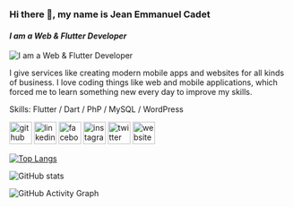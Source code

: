 ### Hi there 👋, my name is **Jean Emmanuel Cadet**
#### *I am a Web & Flutter Developer*
![*I am a Web & Flutter Developer*](https://i0.wp.com/jeanemmanuelcadet.com/wp-content/uploads/2021/08/6202-p7n1fo9pcc9h5xzjyuz9i9h2tjbp1xq389ixyi0yeu.png?w=515&ssl=1)

I give services like creating modern mobile apps and websites for all kinds of business.
I love coding things like web and mobile applications, which forced me to learn something new every day to improve my skills.

Skills: 
Flutter / Dart / PhP / MySQL / WordPress 



[<img src='https://cdn.jsdelivr.net/npm/simple-icons@3.0.1/icons/github.svg' alt='github' height='40'>](https://github.com/https://github.com/jecode93)  [<img src='https://cdn.jsdelivr.net/npm/simple-icons@3.0.1/icons/linkedin.svg' alt='linkedin' height='40'>](https://www.linkedin.com/in/https://www.linkedin.com/in/jean-emmanuel-cadet-169a51137//)  [<img src='https://cdn.jsdelivr.net/npm/simple-icons@3.0.1/icons/facebook.svg' alt='facebook' height='40'>](https://www.facebook.com/https://www.facebook.com/jecode93?_rdc=1&_rdr)  [<img src='https://cdn.jsdelivr.net/npm/simple-icons@3.0.1/icons/instagram.svg' alt='instagram' height='40'>](https://www.instagram.com/https://www.instagram.com/jec_ode93//)  [<img src='https://cdn.jsdelivr.net/npm/simple-icons@3.0.1/icons/twitter.svg' alt='twitter' height='40'>](https://twitter.com/https://twitter.com/jecode93)  [<img src='https://cdn.jsdelivr.net/npm/simple-icons@3.0.1/icons/icloud.svg' alt='website' height='40'>](https://jeanemmanuelcadet.com)  

[![Top Langs](https://github-readme-stats.vercel.app/api/top-langs/?username=jecode93)](https://github.com/anuraghazra/github-readme-stats)

![GitHub stats](https://github-readme-stats.vercel.app/api?username=jecode93&show_icons=true)  

![GitHub Activity Graph](https://activity-graph.herokuapp.com/graph?username=jecode93)  
